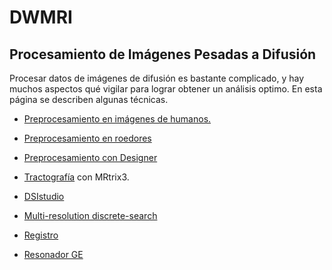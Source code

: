 # DWMRI

## Procesamiento de Imágenes Pesadas a Difusión ##

Procesar datos de imágenes de difusión es bastante complicado, y hay muchos aspectos qué vigilar para lograr obtener un análisis optimo. En esta página se describen algunas técnicas.

+ [Preprocesamiento en imágenes de humanos.](./DWMRI:-Preprocesamiento-humanos)

+ [Preprocesamiento en roedores](./DWMRI:-Preprocesamiento-roedores)

+ [Preprocesamiento con Designer](./DWMRI:designer)

+ [Tractografía](./MRtrix3:-Tractografía) con MRtrix3.

+ [DSIstudio](./DWMRI:DSIstudio)

+ [Multi-resolution discrete-search](./DWMRI:-Multi-tensor)

+ [Registro](./DWMRI:-Registro)

+ [Resonador GE](./DWI_GE)



